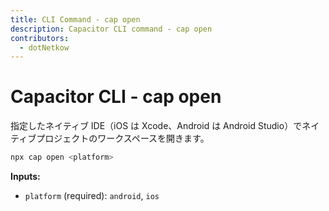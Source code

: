 ```yaml
---
title: CLI Command - cap open
description: Capacitor CLI command - cap open
contributors:
  - dotNetkow
---
```


# Capacitor CLI - cap open

指定したネイティブ IDE（iOS は Xcode、Android は Android Studio）でネイティブプロジェクトのワークスペースを開きます。

```bash
npx cap open <platform>
```

<strong>Inputs:</strong>

- `platform` (required): `android`, `ios`
